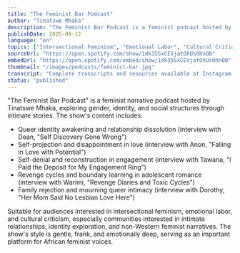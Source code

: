 ```yaml
---
title: "The Feminist Bar Podcast"
author: "Tinatswe Mhaka"
description: "The Feminist Bar Podcast is a feminist podcast hosted by Zimbabwean writer and activist Tinatswe Mhaka, focusing on the intersectional experiences of gender, emotion, and identity. Centered around the 'Love Series,' the show invites women and queer individuals from different backgrounds to share stories of self-discovery, trauma, desire, and resistance within intimate relationships. With an intimate, frank style full of emotional tension, emphasizing authenticity and emotional politics. Spotify rating of 4.6 (41 reviews), with unique influence in African feminist podcast circles."
publishDate: 2025-09-12
language: "en"
topics: ["Intersectional Feminism", "Emotional Labor", "Cultural Critique"]
sourceUrl: "https://open.spotify.com/show/1dk35SxCEVjatOhUs0hn0B"
embedUrl: "https://open.spotify.com/embed/show/1dk35SxCEVjatOhUs0hn0B"
thumbnail: "/images/podcasts/feminist-bar.jpg"
transcript: "Complete transcripts and resources available at Instagram @thefeministbarpodcast or Patreon page"
status: "published"
---
```


"The Feminist Bar Podcast" is a feminist narrative podcast hosted by Tinatswe Mhaka, exploring gender, identity, and social structures through intimate stories. The show's content includes:

- Queer identity awakening and relationship dissolution (interview with Dean, "Self Discovery Gone Wrong")
- Self-projection and disappointment in love (interview with Anon, "Falling in Love with Potential")
- Self-denial and reconstruction in engagement (interview with Tawana, "I Paid the Deposit for My Engagement Ring")
- Revenge cycles and boundary learning in adolescent romance (interview with Warimi, "Revenge Diaries and Toxic Cycles")
- Family rejection and mourning queer intimacy (interview with Dorothy, "Her Mom Said No Lesbian Love Here")

Suitable for audiences interested in intersectional feminism, emotional labor, and cultural criticism, especially communities interested in intimate relationships, identity exploration, and non-Western feminist narratives. The show's style is gentle, frank, and emotionally deep, serving as an important platform for African feminist voices.
